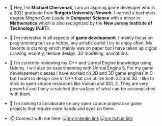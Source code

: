 - 👋 Hey, I’m **Michael Chervenak**, I am an aspiring game developer who is a 2021 graduate from 
      **Rutgers University-Newark**. I earned a bacholars degree *Magna Cum Laude* in **Computer Science** with a minor in **Mathematics**
      which is also recognized by the **New Jersey Institute of Technology (NJIT)**.
      
- 👀 I’m interested in all aspects of **game development**. I mainly focus on programming but as a hobby, any artistic
      outlet I try to enjoy often. My favorite is drawing which mainly was on paper but I have taken up digital drawing recently,
      texture design, 3D modeling, animations.
- 🌱 I’m currently reviewing my C++ and Unreal Engine knowledge using Udemy. I will also be experimenting with Unreal Engine 5.
      For my game developement classes I have worked on 2D and 3D game engines in C but I want to design one in C++ that can
      utilize both 2D and 3D. I like to stick to open source resources like Vulkan and SDL 2. They are very powerful and I only
      scratched the surface of what can be accomplished with them.
- 💞️ I’m looking to collaborate on any open source projects or game projects that require more hands and eyes on them.
- 📫 Connect with me here:
      [![my linkedin link](https://img.shields.io/badge/Linkedin-Cherve3-blue)](https://www.linkedin.com/Cherve3)
      [![my itch.io link](https://img.shields.io/badge/itch.io-Cherve-red)](https://cherve.itch.io)

<!---
Cherve3/Cherve3 is a ✨ special ✨ repository because its `README.md` (this file) appears on your GitHub profile.
You can click the Preview link to take a look at your changes.
--->

